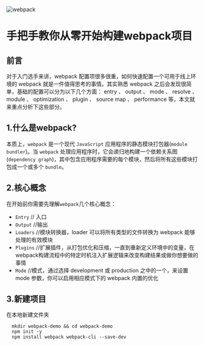 ![webpack](https://user-gold-cdn.xitu.io/2019/11/26/16ea7919f9df0ed4?imageView2/1/w/1304/h/734/q/85/format/webp/interlace/1)

# 手把手教你从零开始构建webpack项目

## 前言

对于入门选手来讲，webpack 配置项很多很重，如何快速配置一个可用于线上环境的 webpack 就是一件值得思考的事情。其实熟悉 webpack 之后会发现很简单，基础的配置可以分为以下几个方面： entry 、 output 、 mode 、 resolve 、 module 、 optimization 、 plugin 、 source map 、 performance 等，本文就来重点分析下这些部分。

## 1.什么是webpack?

本质上，`webpack` 是一个现代 `JavaScript` 应用程序的静态模块打包器(`module bundler`)。当 `webpack` 处理应用程序时，它会递归地构建一个依赖关系图(`dependency graph`)，其中包含应用程序需要的每个模块，然后将所有这些模块打包成一个或多个 `bundle`。

## 2.核心概念

在开始前你需要先理解`webpack`几个核心概念：

- `Entry` // 入口
- `Output` //输出
- `Loaders` //模块转换器，loader 可以将所有类型的文件转换为 webpack 能够处理的有效模块
- `Plugins` //扩展插件，从打包优化和压缩，一直到重新定义环境中的变量，在webpack构建流程中的特定时机注入扩展逻辑来改变构建结果或做你想要做的事情
- `Mode` //模式，通过选择 development 或 production 之中的一个，来设置 mode 参数，你可以启用相应模式下的 webpack 内置的优化

## 3.新建项目

在本地新建文件夹
``` 
  mkdir webpack-demo && cd webpack-demo
  npm init -y
  npm install webpack webpack-cli --save-dev
```

